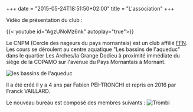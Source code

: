 +++
date = "2015-05-24T18:51:50+02:00"
title = "L'association"
+++

Vidéo de présentation du club :

{{< youtube id="AgzUNoMz6nk" autoplay="true">}}

Le CNPM (Cercle des nageurs du pays mornantais) est un club affilié [FFN](http://www.ffnatation.fr/).
Les cours se déroulent au centre aquatique "Les bassins de l'aqueduc" dans le
quartier Les Arches/la Grange Dodieu à proximité immédiate du siège de la COPAMO
sur l'avenue du Pays Mornantais à Mornant.

<img src="/img/bassins.jpg" class="img-responsive" alt="les bassins de l'aqueduc">

Il a été créé il y a 4 ans par Fabien PEI-TRONCHI et repris en 2016
par Franck VAILLARD.

Le nouveau bureau est composé des membres suivants :
<img src="/img/trombi.png" class="img-responsive" alt="Trombi">

